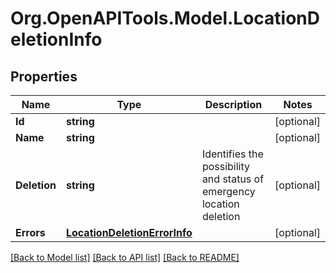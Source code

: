 
# Org.OpenAPITools.Model.LocationDeletionInfo

## Properties

Name | Type | Description | Notes
------------ | ------------- | ------------- | -------------
**Id** | **string** |  | [optional] 
**Name** | **string** |  | [optional] 
**Deletion** | **string** | Identifies the possibility and status of emergency location deletion | [optional] 
**Errors** | [**LocationDeletionErrorInfo**](LocationDeletionErrorInfo.md) |  | [optional] 

[[Back to Model list]](../README.md#documentation-for-models)
[[Back to API list]](../README.md#documentation-for-api-endpoints)
[[Back to README]](../README.md)

